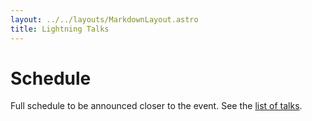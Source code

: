 ```yaml
---
layout: ../../layouts/MarkdownLayout.astro
title: Lightning Talks
---
```


# Schedule

Full schedule to be announced closer to the event. See the [list of talks](/2025/program/talks).
